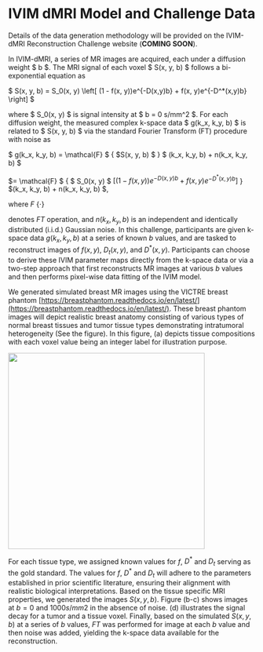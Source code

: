 # IVIM dMRI Model and Challenge Data

Details of the data generation methodology will be provided on the IVIM-dMRI Reconstruction Challenge website (**COMING SOON**).

In IVIM-dMRI, a series of MR images are acquired, each under a diffusion weight $ b $. The MRI signal of each voxel $ S(x, y, b) $ follows a bi-exponential equation as

$ S(x, y, b) = S_0(x, y) \left[ (1 - f(x, y))e^{-D(x,y)b} + f(x, y)e^{-D^*(x,y)b} \right] $

where $ S_0(x, y) $ is signal intensity at $ b = 0 s/mm^2 $. For each diffusion weight, the measured complex k-space data $ g(k_x, k_y, b) $ is related to $ S(x, y, b) $ via the standard Fourier Transform (FT) procedure with noise as

$ g(k_x, k_y, b) = \mathcal{F} $ { $S(x, y, b) $ } $ (k_x, k_y, b) + n(k_x, k_y, b) $

$= \mathcal{F} $ 
{
	$ S_0(x, y) $ 
	$[(1 - f(x, y))e^{-D(x,y)b} + f(x, y)e^{-D^*(x,y)b} ]$
} 
$(k_x, k_y, b) + n(k_x, k_y, b) $, 

where $F$ {$\cdot$}

denotes $FT$ operation, and $n(k_x,k_y,b)$ is an independent and identically distributed (i.i.d.) Gaussian noise. 
In this challenge, participants are given k-space data $g(k_x,k_y,b)$ at a series of known $b$ values, and are tasked to reconstruct images of $f(x,y)$, $D_t(x,y)$, and $D^*(x,y)$. Participants can choose to derive these IVIM parameter maps directly from the k-space data or via a two-step approach that first reconstructs MR images at various $b$ values and then performs pixel-wise data fitting of the IVIM model. 

We generated simulated breast MR images using the VICTRE breast phantom [https://breastphantom.readthedocs.io/en/latest/](https://breastphantom.readthedocs.io/en/latest/). These breast phantom images will depict realistic breast anatomy consisting of various types of normal breast tissues and tumor tissue types demonstrating intratumoral heterogeneity (See the figure). In this figure, (a) depicts tissue compositions with each voxel value being an integer label for illustration purpose. 

<img src="https://qtim-challenges.southcentralus.cloudapp.azure.com:9000/public/ivim/figure_a.jpg" width=400px>

For each tissue type, we assigned known values for $f$, $D^*$ and $D_t$ serving as the gold standard. The values for $f$, $D^*$ and $D_t$ will adhere to the parameters established in prior scientific literature, ensuring their alignment with realistic biological interpretations. Based on the tissue specific MRI properties, we generated the images $S(x,y,b)$. Figure (b-c) shows images at  $b = 0$ and $1000 s/mm2$ in the absence of noise. (d) illustrates the signal decay for a tumor and a tissue voxel. 
Finally, based on the simulated $S(x,y,b)$ at a series of $b$ values, $FT$ was performed for image at each $b$ value and then noise was added, yielding the k-space data available for the reconstruction.
